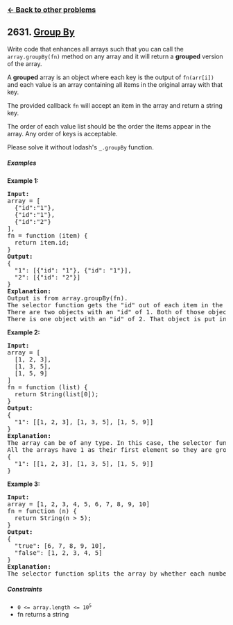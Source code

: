 ### [&#8592; Back to other problems](../../README.md)

## 2631. [Group By](https://leetcode.com/problems/group-by/)

Write code that enhances all arrays such that you can call the `array.groupBy(fn)` method on any
array and it will return a **grouped** version of the array.

A **grouped** array is an object where each key is the output of `fn(arr[i])` and each value is an
array containing all items in the original array with that key.

The provided callback `fn` will accept an item in the array and return a string key.

The order of each value list should be the order the items appear in the array. Any order of keys is
acceptable.

Please solve it without lodash's `_.groupBy` function.

##### Examples

**Example 1:**

<pre>
<b>Input:</b>
array = [
  {"id":"1"},
  {"id":"1"},
  {"id":"2"}
], 
fn = function (item) { 
  return item.id; 
}
<b>Output:</b>
{ 
  "1": [{"id": "1"}, {"id": "1"}],   
  "2": [{"id": "2"}] 
}
<b>Explanation:</b>
Output is from array.groupBy(fn).
The selector function gets the "id" out of each item in the array.
There are two objects with an "id" of 1. Both of those objects are put in the first array.
There is one object with an "id" of 2. That object is put in the second array.
</pre>

**Example 2:**

<pre>
<b>Input:</b>
array = [
  [1, 2, 3],
  [1, 3, 5],
  [1, 5, 9]
]
fn = function (list) { 
  return String(list[0]); 
}
<b>Output:</b> 
{ 
  "1": [[1, 2, 3], [1, 3, 5], [1, 5, 9]] 
}
<b>Explanation:</b>
The array can be of any type. In this case, the selector function defines the key as being the first element in the array. 
All the arrays have 1 as their first element so they are grouped together.
{
  "1": [[1, 2, 3], [1, 3, 5], [1, 5, 9]]
}
</pre>

**Example 3:**

<pre>
<b>Input:</b>
array = [1, 2, 3, 4, 5, 6, 7, 8, 9, 10]
fn = function (n) { 
  return String(n > 5);
}
<b>Output:</b>
{
  "true": [6, 7, 8, 9, 10],
  "false": [1, 2, 3, 4, 5]
}
<b>Explanation:</b>
The selector function splits the array by whether each number is greater than 5.
</pre>

##### Constraints

* <code>0 <= array.length <= 10<sup>5</sup></code>
* fn returns a string
